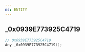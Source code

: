 ```yaml
---
ns: ENTITY
---
```

## _0x0939E773925C4719

```c
// 0x0939E773925C4719
Any _0x0939E773925C4719();
```

